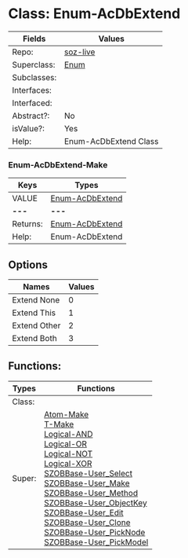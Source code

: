 
# Class:	Enum-AcDbExtend

| Fields | Values |
| --------- | --------- |
| Repo: | [soz-live](/repos/soz-live.html) |
| Superclass: | [Enum](Enum.html) |
| Subclasses: |  |
| Interfaces: |  |
| Interfaced: |  |
| Abstract?: | No |
| isValue?: | Yes |
| Help: | Enum-AcDbExtend Class |

### Enum-AcDbExtend-Make

| Keys | Types |
| --------- | --------- |
| VALUE | [Enum-AcDbExtend](Enum-AcDbExtend.html) |
| **---** | **---** |
| Returns: | [Enum-AcDbExtend](Enum-AcDbExtend.html) |
| Help: | Enum-AcDbExtend |


## Options

| Names | Values |
| --------- | --------- |
| Extend None | 0 |
| Extend This | 1 |
| Extend Other | 2 |
| Extend Both | 3 |

## Functions:

| Types | Functions |
| --------- | --------- |
| Class: |  |
| Super: | [Atom-Make](Atom.html) <br> [T-Make](T.html) <br> [Logical-AND](Logical.html) <br> [Logical-OR](Logical.html) <br> [Logical-NOT](Logical.html) <br> [Logical-XOR](Logical.html) <br> [SZOBBase-User_Select](SZOBBase.html) <br> [SZOBBase-User_Make](SZOBBase.html) <br> [SZOBBase-User_Method](SZOBBase.html) <br> [SZOBBase-User_ObjectKey](SZOBBase.html) <br> [SZOBBase-User_Edit](SZOBBase.html) <br> [SZOBBase-User_Clone](SZOBBase.html) <br> [SZOBBase-User_PickNode](SZOBBase.html) <br> [SZOBBase-User_PickModel](SZOBBase.html) |


